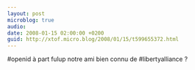 ```yaml
---
layout: post
microblog: true
audio: 
date: 2008-01-15 02:00:00 +0200
guid: http://xtof.micro.blog/2008/01/15/t599655372.html
---
```

#openid à part fulup notre ami bien connu de #libertyalliance ?
